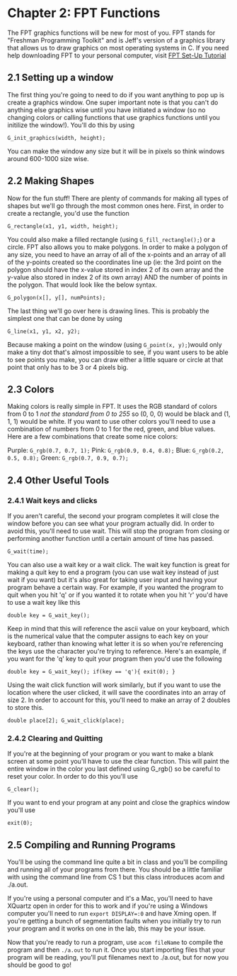 # Chapter 2: FPT Functions

The FPT graphics functions will be new for most of you. FPT stands for "Freshman Programming Toolkit" and is Jeff's version of a graphics library that allows us to draw graphics on most operating systems in C. If you need help downloading FPT to your personal computer, visit [FPT Set-Up Tutorial](https://github.com/lc-acm/fpt)

## 2.1 Setting up a window

The first thing you're going to need to do if you want anything to pop up is create a graphics window. One super important note is that you can't do anything else graphics wise until you have initiated a window (so no changing colors or calling functions that use graphics functions until you initilize the window!).  You'll do this by using 

`G_init_graphics(width, height);`  

You can make the window any size but it will be in pixels so think windows around 600-1000 size wise. 

## 2.2 Making Shapes

Now for the fun stuff! There are plenty of commands for making all types of shapes but we'll go through the most common ones here. First, in order to create a rectangle, you'd use the function

`G_rectangle(x1, y1, width, height);`

You could also make a filled rectangle (using `G_fill_rectangle();`) or a circle. FPT also allows you to make polygons. In order to make a polygon of any size, you need to have an array of all of the x-points and an array of all of the y-points created so the coordinates line up (ie: the 3rd point on the polygon should have the x-value stored in index 2 of its own array and the y-value also stored in index 2 of its own array) AND the number of points in the polygon. That would look like the below syntax.

`G_polygon(x[], y[], numPoints);`

The last thing we'll go over here is drawing lines. This is probably the simplest one that can be done by using

`G_line(x1, y1, x2, y2);`

Because making a point on the window (using `G_point(x, y);`)would only make a tiny dot that's almost impossible to see, if you want users to be able to see points you make, you can draw either a little square or circle at that point that only has to be 3 or 4 pixels big. 

## 2.3 Colors

Making colors is really simple in FPT. It uses the RGB standard of colors from 0 to 1 *not the standard from 0 to 255* so (0, 0, 0) would be black and (1, 1, 1) would be white. If you want to use other colors you'll need to use a combination of numbers from 0 to 1 for the red, green, and blue values. Here are a few combinations that create some nice colors:

Purple: `G_rgb(0.7, 0.7, 1);`
Pink:   `G_rgb(0.9, 0.4, 0.8);`
Blue:   `G_rgb(0.2, 0.5, 0.8);`
Green:  `G_rgb(0.7, 0.9, 0.7);`

## 2.4 Other Useful Tools

### 2.4.1 Wait keys and clicks
If you aren't careful, the second your program completes it will close the window before you can see what your program actually did. In order to avoid this, you'll need to use wait. This will stop the program from closing or performing another function until a certain amount of time has passed. 

`G_wait(time);`

You can also use a wait key or a wait click. The wait key function is great for making a quit key to end a program (you can use wait key instead of just wait if you want) but it's also great for taking user input and having your program behave a certain way. For example, if you wanted the program to quit when you hit 'q' or if you wanted it to rotate when you hit 'r' you'd have to use a wait key like this

`double key = G_wait_key();`

Keep in mind that this will reference the ascii value on your keyboard, which is the numerical value that the computer assigns to each key on your keyboard, rather than knowing what letter it is so when you're referencing the keys use the character you're trying to reference. Here's an example, if you want for the 'q' key to quit your program then you'd use the following

`double key = G_wait_key();
if(key == 'q'){
  exit(0); }`
  
Using the wait click function will work similarly, but if you want to use the location where the user clicked, it will save the coordinates into an array of size 2. In order to account for this, you'll need to make an array of 2 doubles to store this.

`double place[2];
G_wait_click(place);`

### 2.4.2 Clearing and Quitting
If you're at the beginning of your program or you want to make a blank screen at some point you'll have to use the clear function. This will paint the entire window in the color you last defined using G_rgb() so be careful to reset your color. In order to do this you'll use

`G_clear();`

If you want to end your program at any point and close the graphics window you'll use

`exit(0);`

## 2.5 Compiling and Running Programs
You'll be using the command line quite a bit in class and you'll be compiling and running all of your programs from there. You should be a little familiar with using the command line from CS 1 but this class introduces acom and ./a.out. 

If you're using a personal computer and it's a Mac, you'll need to have XQuartz open in order for this to work and if you're using a Windows computer you'll need to run `export DISPLAY=:0` and have Xming open.  If you're getting a bunch of segmentation faults when you initially try to run your program and it works on one in the lab, this may be your issue. 

Now that you're ready to run a program, use `acom fileName` to compile the program and then `./a.out` to run it. Once you start importing files that your program will be reading, you'll put filenames next to ./a.out, but for now you should be good to go!
